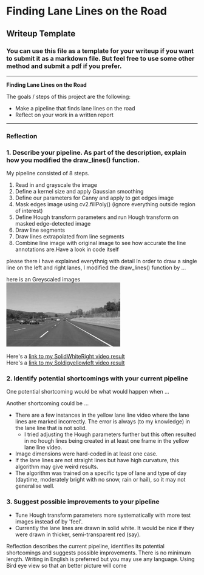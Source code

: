 # **Finding Lane Lines on the Road** 

## Writeup Template

### You can use this file as a template for your writeup if you want to submit it as a markdown file. But feel free to use some other method and submit a pdf if you prefer.

---

**Finding Lane Lines on the Road**

The goals / steps of this project are the following:
* Make a pipeline that finds lane lines on the road
* Reflect on your work in a written report


[//]: # (Image References)

[image1]: ./examples/grayscale.jpg "Grayscale"

---

### Reflection

### 1. Describe your pipeline. As part of the description, explain how you modified the draw_lines() function.

My pipeline consisted of 8 steps.  
1. Read in and grayscale the image
2. Define a kernel size and apply Gaussian smoothing
3. Define our parameters for Canny and apply to get edges image
4. Mask edges image using cv2.fillPoly() (ignore everything outside region of interest)
5. Define Hough transform parameters and run Hough transform on masked edge-detected image
6. Draw line segments
7. Draw lines extrapolated from line segments
8. Combine line image with original image to see how accurate the line annotations are.Have a look in code itself 

please there i have explained everythnig with detail
In order to draw a single line on the left and right lanes, I modified the draw_lines() function by ...

here is an Greyscaled images <br>
![alt text][image1]

Here's a [link to my SolidWhiteRight video result](./test_videos_output/solidWhiteRight.mp4)</br>
Here's a [link to my Soldigyellowleft video result](./test_videos_output/solidYellowLeft.mp4)</br>

### 2. Identify potential shortcomings with your current pipeline


One potential shortcoming would be what would happen when ... 

Another shortcoming could be ...
* There are a few instances in the yellow lane line video where the lane lines are marked incorrectly. The error is always (to my knowledge) in the lane line that is not solid.
    * I tried adjusting the Hough parameters further but this often resulted in no hough lines being created in at least one frame in the yellow lane line video.
* Image dimensions were hard-coded in at least one case.
* If the lane lines are not straight lines but have high curvature, this algorithm may give weird results.
* The algorithm was trained on a specific type of lane and type of day (daytime, moderately bright with no snow, rain or hail), so it may not generalise well.

### 3. Suggest possible improvements to your pipeline

* Tune Hough transform parameters more systematically with more test images instead of by 'feel'.
* Currently the lane lines are drawn in solid white. It would be nice if they were drawn in thicker, semi-transparent red (say).

Reflection describes the current pipeline, identifies its potential shortcomings and suggests possible improvements. There is no minimum length. Writing in English is preferred but you may use any language.
Using Bird eye view so that an better picture will come
